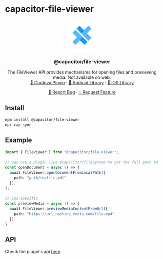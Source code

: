 # capacitor-file-viewer

<div align="center">
  <a href="https://github.com/ionic-team/capacitor-file-viewer">
    <img src=".github/assets/logo.png" alt="Logo" width="auto" height="100">
  </a>

<h3 align="center">@capacitor/file-viewer</h3>

  <p align="center">
    The FileViewer API provides mechanisms for opening files and previewing media. Not available on web.
    <br />
    <a href="https://github.com/ionic-team/cordova-outsystems-file-viewer">🔌 Cordova Plugin</a>
    ·
    <a href="https://github.com/ionic-team/ion-android-fileviewer">🤖 Android Library</a>
    ·
    <a href="https://github.com/ionic-team/ion-ios-fileviewer">🍏 iOS Library</a>
  </p>
  <p align="center">
    <a href="https://github.com/ionic-team/capacitor-file-viewer/issues/new?labels=bug&template=bug-report.md">🐛 Report Bug</a>
    ·
    <a href="https://github.com/ionic-team/capacitor-file-viewer/issues/new?labels=enhancement&template=feature-request.md">   💡 Request Feature</a>
  </p>
</div>

## Install

```bash
npm install @capacitor/file-viewer
npx cap sync
```

## Example

```typescript
import { FileViewer } from "@capacitor/file-viewer";

// can use a plugin like @capacitor/filesystem to get the full path to the file
const openDocument = async () => {
  await FileViewer.openDocumentFromLocalPath({
    path: "path/to/file.pdf"
  });
};

// ios-specific
const previewMedia = async () => {
  await FileViewer.previewMediaContentFromUrl({
    path: "https://url_hosting_media.com/file.mp4"
  });
}
```

## API

Check the plugin's api [here](packages/capacitor-plugin/README.md).

